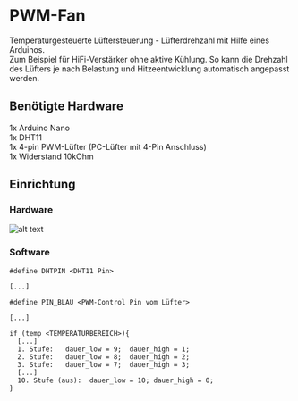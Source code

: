 # PWM-Fan
Temperaturgesteuerte Lüftersteuerung - Lüfterdrehzahl mit Hilfe eines Arduinos.<br>
Zum Beispiel für HiFi-Verstärker ohne aktive Kühlung. So kann die Drehzahl des Lüfters je nach Belastung und Hitzeentwicklung automatisch angepasst werden.

## Benötigte Hardware
1x Arduino Nano
<br>
1x DHT11
<br>
1x 4-pin PWM-Lüfter (PC-Lüfter mit 4-Pin Anschluss)
<br>
1x Widerstand 10kOhm


## Einrichtung

### Hardware

![alt text](https://user-images.githubusercontent.com/42981810/113414949-73c08c00-93be-11eb-847f-8e733497ba36.png)


### Software

```
#define DHTPIN <DHT11 Pin>

[...]

#define PIN_BLAU <PWM-Control Pin vom Lüfter>

[...]

if (temp <TEMPERATURBEREICH>){
  [...]
  1. Stufe:   dauer_low = 9;  dauer_high = 1;
  2. Stufe:   dauer_low = 8;  dauer_high = 2;
  3. Stufe:   dauer_low = 7;  dauer_high = 3;
  [...]
  10. Stufe (aus):  dauer_low = 10; dauer_high = 0;
}
```
